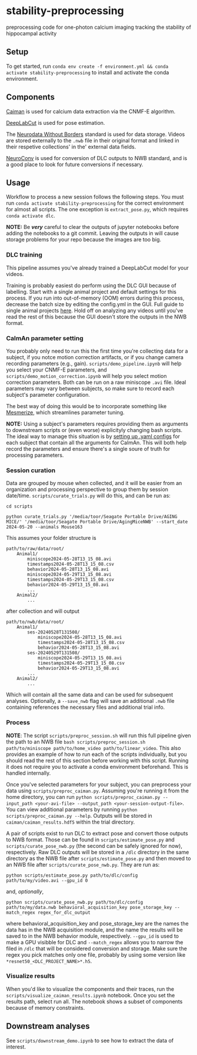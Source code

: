 # stability-preprocessing

preprocessing code for one-photon calcium imaging tracking the stability of hippocampal activity

## Setup
To get started, run 
```conda env create -f environment.yml && conda activate stability-preprocessing```
to install and activate the conda environment.

## Components
[Caiman](https://caiman.readthedocs.io/en/latest/ "Caiman docs") is used for calcium data extraction via the CNMF-E algorithm.

[DeepLabCut](https://deeplabcut.github.io/DeepLabCut/README.html "DeepLabCut docs") is used for pose estimation.

The [Neurodata Without Borders](https://pynwb.readthedocs.io/en/stable/ "PyNWB docs") standard is used for data storage. Videos are stored externally to the `.nwb` file in their original format and linked in their respetive collections' in the' external data fields.

[NeuroConv](https://neuroconv.readthedocs.io/en/main/index.html "NeuroConv docs") is used for conversion of DLC outputs to NWB standard, and is a good place to look for future conversions if necessary.

## Usage

Workflow to process a new session follows the following steps. You must run `conda activate stability-preprocessing` for the correct environment for almost all scripts. The one exception is `extract_pose.py`, which requires `conda activate dlc`.

**NOTE:** Be ***very*** careful to clear the outputs of jupyter notebooks before adding the notebooks to a git commit. Leaving the outputs in will cause storage problems for your repo because the images are too big.

### DLC training
This pipeline assumes you've already trained a DeepLabCut model for your videos.

Training is probably easiest do perform using the DLC GUI because of labelling. Start with a single animal project and default settings for this process. If you run into out-of-memory (OOM) errors during this process, decrease the batch size by editing the config.yml in the GUI. Full guide to single animal projects [here](https://deeplabcut.github.io/DeepLabCut/docs/standardDeepLabCut_UserGuide.html). Hold off on analyzing any videos until you've read the rest of this because the GUI doesn't store the outputs in the NWB format.

### CaImAn parameter setting
You probably only need to run this the first time you're collecting data for a subject, if you notce motion correction artifacts, or if you change camera recording parameters (e.g., gain). `scripts/demo_pipeline.ipynb` will help you select your CNMF-E parameters, and `scripts/demo_motion_correction.ipynb` will help you select motion correction parameters. Both can be run on a raw miniscope `.avi` file. Ideal parameters may vary between subjects, so make sure to record each subject's parameter configuration. 

The best way of doing this would be to incorporate something like [Mesmerize](https://mesmerize-core.readthedocs.io/en/latest/index.html "Mezmerize docs"), which streamlines parameter tuning.

**NOTE:** Using a subject's parameters requires providing them as arguments to downstream scripts or (even worse) explicityly changing bash scripts. The ideal way to manage this situation is by [setting up .yaml configs](https://stackoverflow.com/questions/38404633/reading-yaml-config-file-in-python-and-using-variables) for each subject that contain all the arguments for CaImAn. This will both help record the parameters and ensure there's a single soure of truth for processing parameters.

### Session curation
Data are grouped by mouse when collected, and it will be easier from an organization and processing perspective to group them by session date/time. `scripts/curate_trials.py` will do this, and can be run as:
```
cd scripts

python curate_trials.py '/media/toor/Seagate Portable Drive/AGING MICE/' '/media/toor/Seagate Portable Drive/AgingMiceNWB' --start_date 2024-05-20 --animals Mouse163
```
This assumes your folder structure is 
```
path/to/raw/data/root/
    Animal1/
        miniscope2024-05-28T13_15_08.avi
        timestamps2024-05-28T13_15_08.csv
        behavior2024-05-28T13_15_08.avi
        miniscope2024-05-29T13_15_08.avi
        timestamps2024-05-29T13_15_08.csv
        behavior2024-05-29T13_15_08.avi
        ...
    Animal2/
        ...
```
after collection and will output

```
path/to/nwb/data/root/
    Animal1/
        ses-20240528T131508/
            miniscope2024-05-28T13_15_08.avi
            timestamps2024-05-28T13_15_08.csv
            behavior2024-05-28T13_15_08.avi
        ses-20240529T131508/
            miniscope2024-05-29T13_15_08.avi
            timestamps2024-05-29T13_15_08.csv
            behavior2024-05-29T13_15_08.avi
        ...
    Animal2/
        ...
```
Which will contain all the same data and can be used for subsequent analyses. Optionally, a `--save_nwb` flag will save an additional `.nwb` file containing references the necessary files and additional trial info.

### Process
**NOTE**: The script `scripts/preproc_session.sh` will run this full pipeline given the path to an NWB file `bash scripts/preproc_session.sh path/to/miniscope path/to/home_video path/to/linear_video`. This also provides an example of how to run each of the scripts individually, but you should read the rest of this section before working with this script. Running it does not require you to activate a conda environment beforehand. This is handled internally.

Once you've selected parameters for your subject, you can preprocess your data using `scripts/preproc_caiman.py`. Assuming you're running it from the home directory, you can run ```python scripts/preproc_caiman.py --input_path <your-avi-file> --output_path <your-session-output-file>```. You can view additional parameters by running ```python scripts/preproc_caiman.py --help```. Outputs will be stored in `caiman/caiman_results.hdf5` within the trial directory.

A pair of scripts exist to run DLC to extract pose and convert those outputs to NWB format. Those can be found in `scripts/estimate_pose.py` and `scripts/curate_pose_nwb.py` (the second can be safely ignored for now), respectively. Raw DLC outputs will be stored in a `/dlc` directory in the same directory as the NWB file after `scripts/estimate_pose.py` and then moved to an NWB file after `scripts/curate_pose_nwb.py`. They are run as:

```
python scripts/estimate_pose.py path/to/dlc/config path/to/my/video.avi --gpu_id 0
``` 
and, *optionally*,
```
python scripts/curate_pose_nwb.py path/to/dlc/config path/to/my/data.nwb behavioral_acquisition_key pose_storage_key --match_regex regex_for_dlc_output
```
where behavioral_acquisition_key and pose_storage_key are the names the data has in the NWB acquisition module, and the name the results will be saved to in the NWB behavior module, respectively. `--gpu_id` is used to make a GPU visibble for DLC and `--match_regex` allows you to narrow the filed in `/dlc` that will be considered conversion and storage. Make sure the regex you pick matches only one file, probably by using some version like `*resnet50_<DLC_PROJECT_NAME>*.h5`.


### Visualize results
When you'd like to visualize the components and their traces, run the `scripts/visualize_caiman_results.ipynb` notebook. Once you set the results path, select run all. The notebook shows a subset of components because of memory constraints.

## Downstream analyses
See `scripts/downstream_demo.ipynb` to see how to extract the data of interest.